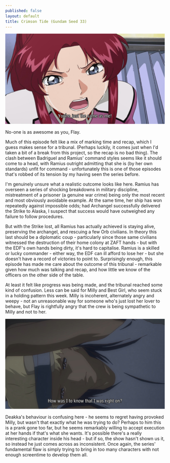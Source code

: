 ```yaml
---
published: false
layout: default
title: Crimson Tide (Gundam Seed 33)
---
```

![](/same.jpg)

No-one is as awesome as you, Flay.

Much of this episode felt like a mix of marking time and recap, which I guess makes sense for a tribunal. (Perhaps luckily, it comes just when I'd taken a bit of a break from this project, so the recap is no bad thing). The clash between Badriguel and Ramius' command styles seems like it should come to a head, with Ramius outright admitting that she is (by her own standards) unfit for command - unfortunately this is one of those episodes that's robbed of its tension by my having seen the series before.

I'm genuinely unsure what a realistic outcome looks like here. Ramius has overseen a series of shocking breakdowns in military discipline, mistreatment of a prisoner (a genuine war crime) being only the most recent and most obviously avoidable example. At the same time, her ship has won repeatedly against impossible odds; had Archangel successfully delivered the Strike to Alaska, I suspect that success would have outweighed any failure to follow procedures.

But with the Strike lost, all Ramius has actually achieved is staying alive, preserving the archangel, and rescuing a few Orb civilians. In theory this last should be a diplomatic coup - particularly since those same civilians witnessed the destruction of their home colony at ZAFT hands - but with the EDF's own hands being dirty, it's hard to capitalise. Ramius is a skilled or lucky commander - either way, the EDF can ill afford to lose her - but she doesn't have a record of victories to point to. Surprisingly enough, this episode has made me care about the outcome of this tribunal - remarkable given how much was talking and recap, and how little we know of the officers on the other side of the table.

At least it felt like progress was being made, and the tribunal reached some kind of confusion. Less can be said for Milly and Best Girl, who seem stuck in a holding pattern this week. Milly is incoherent, alternately angry and weepy - not an unreasonable way for someone who's just lost her lover to behave, but Flay is rightfully angry that the crew is being sympathetic to Milly and not to her.

![](/bingo.jpg)

Deakka's behaviour is confusing here - he seems to regret having provoked Milly, but wasn't that exactly what he was trying to do? Perhaps to him this is a prank gone too far, but he seems remarkably willing to accept execution at her hands if that's what she wants. It's possible there's a really interesting character inside his head - but if so, the show hasn't shown us it, so instead he just comes across as inconsistent. Once again, the series' fundamental flaw is simply trying to bring in too many characters with not enough screentime to develop them all.